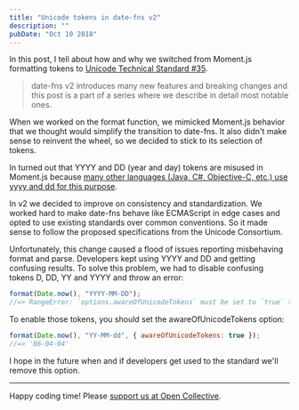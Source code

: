 ```yaml
---
title: "Unicode tokens in date-fns v2"
description: ""
pubDate: "Oct 10 2018"
---
```


In this post, I tell about how and why we switched from Moment.js formatting tokens to [Unicode Technical Standard #35](https://unicode.org/reports/tr35/tr35-dates.html).

> date-fns v2 introduces many new features and breaking changes and this post is a part of a series where we describe in detail most notable ones.

When we worked on the format function, we mimicked Moment.js behavior that we thought would simplify the transition to date-fns. It also didn't make sense to reinvent the wheel, so we decided to stick to its selection of tokens.

In turned out that YYYY and DD (year and day) tokens are misused in Moment.js because [many other languages (Java, C#, Objective-C, etc.) use yyyy and dd for this purpose](https://github.com/date-fns/date-fns/issues/520).

In v2 we decided to improve on consistency and standardization. We worked hard to make date-fns behave like ECMAScript in edge cases and opted to use existing standards over common conventions. So it made sense to follow the proposed specifications from the Unicode Consortium.

Unfortunately, this change caused a flood of issues reporting misbehaving format and parse. Developers kept using YYYY and DD and getting confusing results. To solve this problem, we had to disable confusing tokens D, DD, YY and YYYY and throw an error:

```js
format(Date.now(), "YYYY-MM-DD");
//=> RangeError: `options.awareOfUnicodeTokens` must be set to `true` to use `YYYY` token; see: https://git.io/fxCyr
```

To enable those tokens, you should set the awareOfUnicodeTokens option:

```js
format(Date.now(), "YY-MM-dd", { awareOfUnicodeTokens: true });
//=> '86-04-04'
```

I hope in the future when and if developers get used to the standard we'll remove this option.

---

Happy coding time! Please [support us at Open Collective](https://opencollective.com/date-fns).
